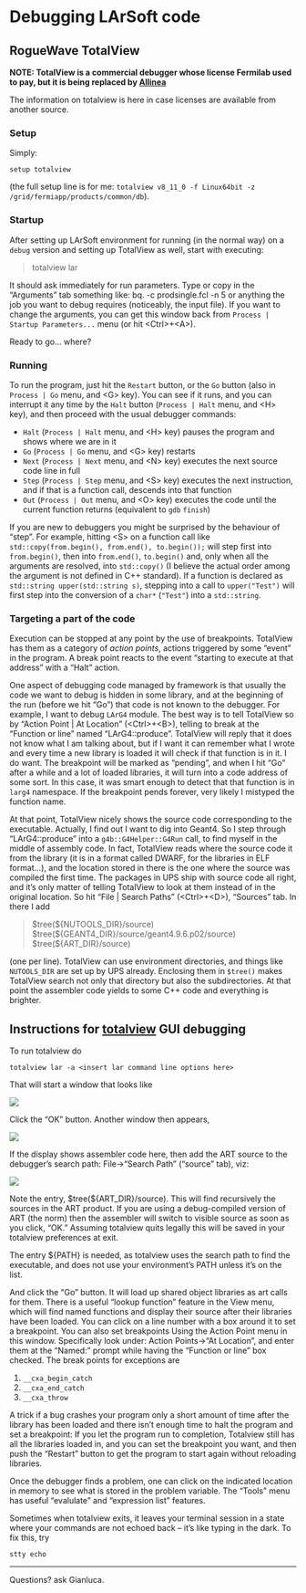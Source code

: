 Debugging LArSoft code
==================================================

RogueWave TotalView
--------------------------------------------

**NOTE: TotalView is a commercial debugger whose license Fermilab used to pay, but it is being replaced by [Allinea](Debugging_LArSoft_with_Allinea)**

The information on totalview is here in case licenses are available from another source.

### Setup

Simply:

`setup totalview`

(the full setup line is for me: `totalview v8_11_0 -f Linux64bit -z /grid/fermiapp/products/common/db`).

### Startup

After setting up LArSoft environment for running (in the normal way) on a `debug` version and setting up TotalView as well, start with executing:

> totalview lar

It should ask immediately for run parameters. Type or copy in the “Arguments” tab something like:
bq. -c prodsingle.fcl -n 5
or anything the job you want to debug requires (noticeably, the input file).
If you want to change the arguments, you can get this window back from `Process | Startup Parameters...` menu (or hit \<Ctrl\>+\<A\>).

Ready to go… where?

### Running

To run the program, just hit the `Restart` button, or the `Go` button (also in `Process | Go` menu, and \<G\> key).
You can see if it runs, and you can interrupt it any time by the `Halt` button (`Process | Halt` menu, and \<H\> key), and then proceed with the usual debugger commands:

-   `Halt` (`Process | Halt` menu, and \<H\> key) pauses the program and shows where we are in it
-   `Go` (`Process | Go` menu, and \<G\> key) restarts
-   `Next` (`Process | Next` menu, and \<N\> key) executes the next source code line in full
-   `Step` (`Process | Step` menu, and \<S\> key) executes the next instruction, and if that is a function call, descends into that function
-   `Out` (`Process | Out` menu, and \<O\> key) executes the code until the current function returns (equivalent to `gdb` `finish`)

If you are new to debuggers you might be surprised by the behaviour of “step”.
For example, hitting \<S\> on a function call like `std::copy(from.begin(), from.end(), to.begin());` will step first into `from.begin()`, then into `from.end()`, `to.begin()` and, only when all the arguments are resolved, into `std::copy()` (I believe the actual order among the argument is not defined in C++ standard).
If a function is declared as `std::string upper(std::string s)`, stepping into a call to `upper("Test")` will first step into the conversion of a `char*` (`"Test"`) into a `std::string`.

### Targeting a part of the code

Execution can be stopped at any point by the use of breakpoints. TotalView has them as a category of *action points*, actions triggered by some “event” in the program. A break point reacts to the event “starting to execute at that address” with a “Halt” action.

One aspect of debugging code managed by framework is that usually the code we want to debug is hidden in some library, and at the beginning of the run (before we hit “Go”) that code is not known to the debugger.
For example, I want to debug `LArG4` module. The best way is to tell TotalView so by “Action Point | At Location” (\<Ctrl\>+\<B\>), telling to break at the “Function or line” named “LArG4::produce”. TotalView will reply that it does not know what I am talking about, but if I want it can remember what I wrote and every time a new library is loaded it will check if that function is in it. I do want.
The breakpoint will be marked as “pending”, and when I hit “Go” after a while and a lot of loaded libraries, it will turn into a code address of some sort. In this case, it was smart enough to detect that that function is in `larg4` namespace. If the breakpoint pends forever, very likely I mistyped the function name.

At that point, TotalView nicely shows the source code corresponding to the executable.
Actually, I find out I want to dig into Geant4. So I step through “LArG4::produce” into a `g4b::G4Helper::G4Run` call, to find myself in the middle of assembly code. In fact, TotalView reads where the source code it from the library (it is in a format called DWARF, for the libraries in ELF format…), and the location stored in there is the one where the source was compiled the first time.
The packages in UPS ship with source code all right, and it’s only matter of telling TotalView to look at them instead of in the original location. So hit “File | Search Paths” (\<Ctrl\>+\<D\>), “Sources” tab. In there I add

> \$tree(\${NUTOOLS_DIR}/source)
> \$tree(\${GEANT4_DIR}/source/geant4.9.6.p02/source)
> \$tree(\${ART_DIR}/source)

(one per line). TotalView can use environment directories, and things like `NUTOOLS_DIR` are set up by UPS already. Enclosing them in `$tree()` makes TotalView search not only that directory but also the subdirectories.
At that point the assembler code yields to some C++ code and everything is brighter.

Instructions for [totalview](http://www.roguewave.com/support/product-documentation/totalview-family.aspx#totalview) GUI debugging
--------------------------------------------------------------------------------------------------------------------------------------------------------------------------------

To run totalview do

`totalview lar -a <insert lar command line options here>`

That will start a window that looks like

![](/redmine/attachments/download/34905/totalview_options.png)

Click the “OK” button. Another window then appears,

![](/redmine/attachments/download/34913/totalview_run.png)

If the display shows assembler code here, then add the ART source to the debugger’s search path: File-\>“Search Path” (“source” tab), viz:

![](/redmine/attachments/download/34914/totalview_search_path_2.png)

Note the entry, \$tree(\${ART_DIR}/source). This will find recursively the sources in the ART product. If you are using a debug-compiled version of ART (the norm) then the assembler will switch to visible source as soon as you click, “OK.” Assuming totalview quits legally this will be saved in your totalview preferences at exit.

The entry \${PATH} is needed, as totalview uses the search path to find the executable, and does not use your environment’s PATH unless it’s on the list.

And click the “Go” button. It will load up shared object libraries as art calls for them. There is a useful “lookup function” feature in the View menu, which will find named functions and display their source after their libraries have been loaded. You can click on a line number with a box around it to set a breakpoint. You can also set breakpoints
Using the Action Point menu in this window. Specifically look under: Action Points-\>“At Location”, and enter them at the “Named:” prompt while having the “Function or line” box checked. The break points for exceptions are

1.  `__cxa_begin_catch`
2.  `__cxa_end_catch`
3.  `__cxa_throw`

A trick if a bug crashes your program only a short amount of time after the library has been loaded and there isn’t enough time to halt the program and set a breakpoint: If you let the program run to completion, Totalview still has all the libraries loaded in, and you can set the breakpoint you want, and then push the “Restart” button to get the program to start again without reloading libraries.

Once the debugger finds a problem, one can click on the indicated location in memory to see what is stored in the problem variable. The “Tools” menu has useful “evalulate” and “expression list” features.

Sometimes when totalview exits, it leaves your terminal session in a state where your commands are not echoed back – it’s like typing in the dark. To fix this, try

`stty echo`

* * * * *

Questions? ask Gianluca.
